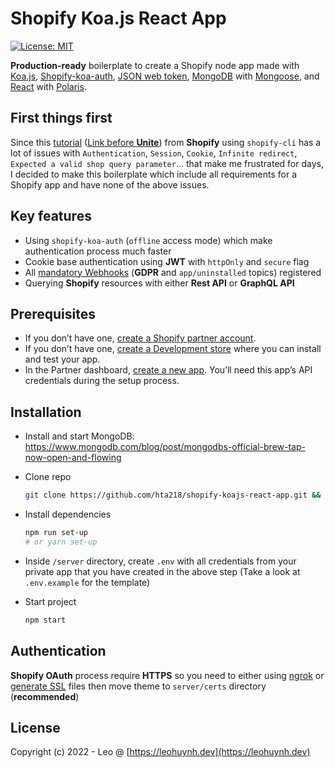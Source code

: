 # Shopify Koa.js React App

[![License: MIT](https://img.shields.io/badge/License-MIT-green.svg)](LICENSE.md)

**Production-ready** boilerplate to create a Shopify node app made with [Koa.js](https://koajs.com/), [Shopify-koa-auth](https://github.com/Shopify/quilt/tree/master/packages/koa-shopify-auth), [JSON web token](https://jwt.io/), [MongoDB](https://www.mongodb.com
) with [Mongoose](https://mongoosejs.com/), and [React](https://reactjs.org/) with [Polaris](https://github.com/Shopify/polaris-react).

## First things first

Since this [tutorial](https://shopify.dev/apps/getting-started/create) ([Link before **Unite**](https://developers.shopify.com/tutorials/build-a-shopify-app-with-node-and-react)) from **Shopify** using `shopify-cli` has a lot of issues with `Authentication`, `Session`, `Cookie`, `Infinite redirect`, `Expected a valid shop query parameter`... that make me frustrated for days, I decided to make this boilerplate which include all requirements for a Shopify app and have none of the above issues.

## Key features

- Using `shopify-koa-auth` (`offline` access mode) which make authentication process much faster
- Cookie base authentication using **JWT** with `httpOnly` and `secure` flag
- All [mandatory Webhooks](https://shopify.dev/apps/webhooks/mandatory) (**GDPR** and `app/uninstalled` topics) registered
- Querying **Shopify** resources with either **Rest API** or **GraphQL API**

## Prerequisites

- If you don’t have one, [create a Shopify partner account](https://partners.shopify.com/signup).
- If you don’t have one, [create a Development store](https://help.shopify.com/en/partners/dashboard/development-stores#create-a-development-store) where you can install and test your app.
- In the Partner dashboard, [create a new app](https://help.shopify.com/en/api/tools/partner-dashboard/your-apps#create-a-new-app). You’ll need this app’s API credentials during the setup process.

## Installation

- Install and start MongoDB: https://www.mongodb.com/blog/post/mongodbs-official-brew-tap-now-open-and-flowing

- Clone repo
	```bash
	git clone https://github.com/hta218/shopify-koajs-react-app.git && cd shopify-koajs-react-app
	```

- Install dependencies
	```bash
	npm run set-up
	# or yarn set-up
	```

- Inside `/server` directory, create `.env` with all credentials from your private app that you have created in the above step (Take a look at `.env.example` for the template)

- Start project
	```bash
	npm start
	```

## Authentication

**Shopify OAuth** process require **HTTPS** so you need to either using [ngrok](https://ngrok.com/) or [generate SSL](https://www.freecodecamp.org/news/how-to-get-https-working-on-your-local-development-environment-in-5-minutes-7af615770eec/) files then move theme to `server/certs` directory (**recommended**)

## License

Copyright (c) 2022 - Leo @ [https://leohuynh.dev](https://leohuynh.dev)

